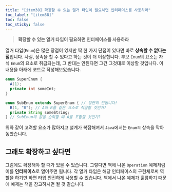 ```yaml
---
title: "[item38] 확장할 수 있는 열거 타입이 필요하면 인터페이스를 사용하라"
toc_label: "[item38]"
toc: false
toc_sticky: false
---
```


> **확장할 수 있는 열거 타입이 필요하면 인터페이스를 사용하라**

열거 타입(`Enum`)은 많은 장점이 있지만 딱 한 가지 단점이 있다면 바로 **상속할 수 없다는 점**입니다. 사실, 상속을 할 수 있다고 하는 것이 더 이상합니다. 부모 `Enum`의 요소는 자식 `Enum`의 요소로 취급되는데, 그 반대는 안된다면 그건 그것대로 이상할 것입니다. 이 내용을 아래에 코드로 작성해보았습니다.
```java
enum SuperEnum {
  A(1);
  private int someInt;
}

enum SubEnum extends SuperEnum { // 당연히 안됩니다!
  B(1, "B"); // A와 B를 같은 요소로 취급할 것인가?
  private String someString;
} // SubEnum의 값을 순회할 때 A를 포함할 것인가?
```
위와 같이 고려할 요소가 많아지고 설계가 복잡해져서 `Java`에서는 `Enum의` 상속을 막아놓았습니다.

## 그래도 확장하고 싶다면
그럼에도 확장해야 할 때가 있을 수 있습니다. 그렇다면 책에 나온 `Operation` 예제처럼 이를 **인터페이스**로 열어주면 됩니다. 각 열거 타입은 해당 인터페이스의 구현체로써 역할을 하기만 하면 타입 안전하게 사용할 수 있습니다. 책에서 나온 예제가 훌륭하기 때문에 예제는 책을 참고하시면 될 것 같습니다.
